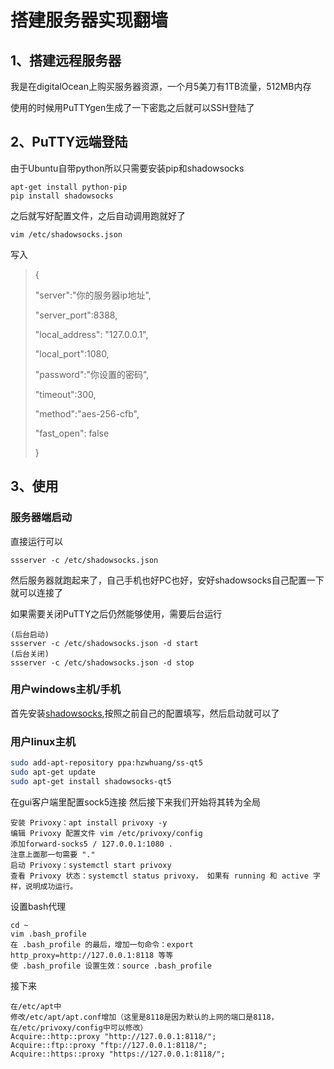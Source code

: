 # 搭建服务器实现翻墙

## 1、搭建远程服务器

我是在digitalOcean上购买服务器资源，一个月5美刀有1TB流量，512MB内存

使用的时候用PuTTYgen生成了一下密匙之后就可以SSH登陆了

## 2、PuTTY远端登陆

由于Ubuntu自带python所以只需要安装pip和shadowsocks

```
apt-get install python-pip
pip install shadowsocks
```

之后就写好配置文件，之后自动调用跑就好了

```
vim /etc/shadowsocks.json
```
写入
>{
>
> "server":"你的服务器ip地址", 
>
> "server_port":8388,
>
> "local_address": "127.0.0.1", 
>
> "local_port":1080,  
>
> "password":"你设置的密码", 
>
> "timeout":300, 
>
> "method":"aes-256-cfb", 
>
> "fast_open": false 
>
>}

## 3、使用

### 服务器端启动
直接运行可以
```
ssserver -c /etc/shadowsocks.json
```
然后服务器就跑起来了，自己手机也好PC也好，安好shadowsocks自己配置一下就可以连接了

如果需要关闭PuTTY之后仍然能够使用，需要后台运行
```
(后台启动)
ssserver -c /etc/shadowsocks.json -d start
(后台关闭)
ssserver -c /etc/shadowsocks.json -d stop
```

### 用户windows主机/手机

首先安装[shadowsocks](https://www.fyvps.com/knowledgebase-11.html),按照之前自己的配置填写，然后启动就可以了

### 用户linux主机

```bash
sudo add-apt-repository ppa:hzwhuang/ss-qt5
sudo apt-get update
sudo apt-get install shadowsocks-qt5
```
在gui客户端里配置sock5连接
然后接下来我们开始将其转为全局
```
安装 Privoxy：apt install privoxy -y 
编辑 Privoxy 配置文件 vim /etc/privoxy/config 
添加forward-socks5 / 127.0.0.1:1080 .
注意上面那一句需要 "."
启动 Privoxy：systemctl start privoxy
查看 Privoxy 状态：systemctl status privoxy， 如果有 running 和 active 字样，说明成功运行。
```
设置bash代理
```
cd ~ 
vim .bash_profile 
在 .bash_profile 的最后，增加一句命令：export http_proxy=http://127.0.0.1:8118 等等
使 .bash_profile 设置生效：source .bash_profile
```
接下来
```
在/etc/apt中
修改/etc/apt/apt.conf增加（这里是8118是因为默认的上网的端口是8118，在/etc/privoxy/config中可以修改）
Acquire::http::proxy "http://127.0.0.1:8118/";
Acquire::ftp::proxy "ftp://127.0.0.1:8118/";
Acquire::https::proxy "https://127.0.0.1:8118/";

```
